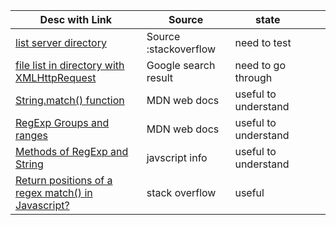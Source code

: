
| Desc with Link | Source | state |   |   |
|---|---|---|---|---|
| [list server directory](https://stackoverflow.com/questions/27761044/list-server-directory-using-javascript-xhr)  | Source :stackoverflow  | need to test  |   |   |
|[file list in directory with XMLHttpRequest](https://www.google.com/search?q=file+list+in+directory+with+XMLHttpRequest&rlz=1C1GCEA_enUS873US873&oq=file+list+in+directory+with+XMLHttpRequest&aqs=chrome..69i57j33.20384j0j8&sourceid=chrome&ie=UTF-8)   | Google search result  | need to go through  |   |   |
|[ String.match() function](https://developer.mozilla.org/en-US/docs/Web/JavaScript/Reference/Global_Objects/String/match)   | MDN web docs  | useful to understand |   |   |
| [RegExp Groups and ranges](https://developer.mozilla.org/en-US/docs/Web/JavaScript/Guide/Regular_Expressions/Groups_and_Ranges)  | MDN web docs  | useful to understand  |   |   |
|[Methods of RegExp and String](https://javascript.info/regexp-methods)| javscript info | useful to understand |  |  | 
|[Return positions of a regex match() in Javascript?]([https://stackoverflow.com/questions/2295657/return-positions-of-a-regex-match-in-javascript) | stack overflow | useful |  |  |

